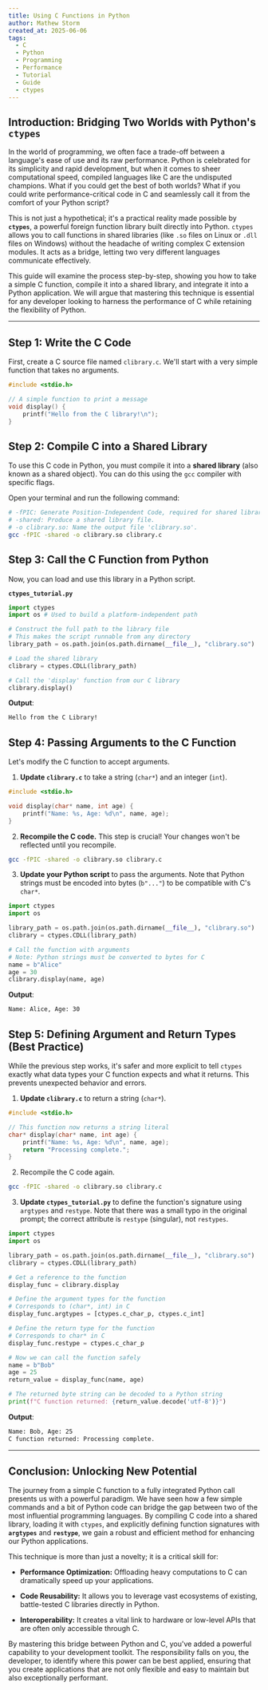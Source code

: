 ```yaml
---
title: Using C Functions in Python
author: Mathew Storm
created_at: 2025-06-06
tags:
  - C
  - Python
  - Programming
  - Performance
  - Tutorial
  - Guide
  - ctypes
---
```

## Introduction: Bridging Two Worlds with Python's `ctypes`

In the world of programming, we often face a trade-off between a language's ease of use and its raw performance. Python is celebrated for its simplicity and rapid development, but when it comes to sheer computational speed, compiled languages like C are the undisputed champions. What if you could get the best of both worlds? What if you could write performance-critical code in C and seamlessly call it from the comfort of your Python script?

This is not just a hypothetical; it's a practical reality made possible by **`ctypes`**, a powerful foreign function library built directly into Python. `ctypes` allows you to call functions in shared libraries (like `.so` files on Linux or `.dll` files on Windows) without the headache of writing complex C extension modules. It acts as a bridge, letting two very different languages communicate effectively.

This guide will examine the process step-by-step, showing you how to take a simple C function, compile it into a shared library, and integrate it into a Python application. We will argue that mastering this technique is essential for any developer looking to harness the performance of C while retaining the flexibility of Python.

---

## Step 1: Write the C Code

First, create a C source file named `clibrary.c`. We'll start with a very simple function that takes no arguments.

```C
#include <stdio.h>

// A simple function to print a message
void display() {
    printf("Hello from the C library!\n");
}
```

## Step 2: Compile C into a Shared Library

To use this C code in Python, you must compile it into a **shared library** (also known as a shared object). You can do this using the `gcc` compiler with specific flags.

Open your terminal and run the following command:

```sh
# -fPIC: Generate Position-Independent Code, required for shared libraries.
# -shared: Produce a shared library file.
# -o clibrary.so: Name the output file 'clibrary.so'.
gcc -fPIC -shared -o clibrary.so clibrary.c
```

## Step 3: Call the C Function from Python

Now, you can load and use this library in a Python script.

**`ctypes_tutorial.py`**

```python
import ctypes
import os # Used to build a platform-independent path

# Construct the full path to the library file
# This makes the script runnable from any directory
library_path = os.path.join(os.path.dirname(__file__), "clibrary.so")

# Load the shared library
clibrary = ctypes.CDLL(library_path)

# Call the 'display' function from our C library
clibrary.display()
```

**Output**:

```sh
Hello from the C Library!
```

## Step 4: Passing Arguments to the C Function

Let's modify the C function to accept arguments.

1. **Update `clibrary.c`** to take a string (`char*`) and an integer (`int`).

```c
#include <stdio.h>

void display(char* name, int age) {
    printf("Name: %s, Age: %d\n", name, age);
}
```

2. **Recompile the C code.** This step is crucial! Your changes won't be reflected until you recompile.

```sh
gcc -fPIC -shared -o clibrary.so clibrary.c
```

3. **Update your Python script** to pass the arguments. Note that Python strings must be encoded into bytes (`b"..."`) to be compatible with C's `char*`.

```python
import ctypes
import os

library_path = os.path.join(os.path.dirname(__file__), "clibrary.so")
clibrary = ctypes.CDLL(library_path)

# Call the function with arguments
# Note: Python strings must be converted to bytes for C
name = b"Alice"
age = 30
clibrary.display(name, age)
```

**Output**:

```sh
Name: Alice, Age: 30
```

## Step 5: Defining Argument and Return Types (Best Practice)

While the previous step works, it's safer and more explicit to tell `ctypes` exactly what data types your C function expects and what it returns. This prevents unexpected behavior and errors.

1. **Update `clibrary.c`** to return a string (`char*`).

```c
#include <stdio.h>

// This function now returns a string literal
char* display(char* name, int age) {
    printf("Name: %s, Age: %d\n", name, age);
    return "Processing complete.";
}
```

2. Recompile the C code again.

```sh
gcc -fPIC -shared -o clibrary.so clibrary.c
```

3. **Update `ctypes_tutorial.py`** to define the function's signature using `argtypes` and `restype`. Note that there was a small typo in the original prompt; the correct attribute is `restype` (singular), not `restypes`.

```python
import ctypes
import os

library_path = os.path.join(os.path.dirname(__file__), "clibrary.so")
clibrary = ctypes.CDLL(library_path)

# Get a reference to the function
display_func = clibrary.display

# Define the argument types for the function
# Corresponds to (char*, int) in C
display_func.argtypes = [ctypes.c_char_p, ctypes.c_int]

# Define the return type for the function
# Corresponds to char* in C
display_func.restype = ctypes.c_char_p

# Now we can call the function safely
name = b"Bob"
age = 25
return_value = display_func(name, age)

# The returned byte string can be decoded to a Python string
print(f"C function returned: {return_value.decode('utf-8')}")
```

**Output**:

```sh
Name: Bob, Age: 25 
C function returned: Processing complete.
```

---

## Conclusion: Unlocking New Potential

The journey from a simple C function to a fully integrated Python call presents us with a powerful paradigm. We have seen how a few simple commands and a bit of Python code can bridge the gap between two of the most influential programming languages. By compiling C code into a shared library, loading it with `ctypes`, and explicitly defining function signatures with **`argtypes`** and **`restype`**, we gain a robust and efficient method for enhancing our Python applications.

This technique is more than just a novelty; it is a critical skill for:

- **Performance Optimization:** Offloading heavy computations to C can dramatically speed up your applications.
    
- **Code Reusability:** It allows you to leverage vast ecosystems of existing, battle-tested C libraries directly in Python.
    
- **Interoperability:** It creates a vital link to hardware or low-level APIs that are often only accessible through C.

By mastering this bridge between Python and C, you've added a powerful capability to your development toolkit. The responsibility falls on you, the developer, to identify where this power can be best applied, ensuring that you create applications that are not only flexible and easy to maintain but also exceptionally performant.
